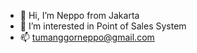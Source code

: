 - 👋 Hi, I’m Neppo from Jakarta
- 👀 I’m interested in Point of Sales System
- 📫 tumanggorneppo@gmail.com
<!---
neppo-id/neppo-id is a ✨ special ✨ repository because its `README.md` (this file) appears on your GitHub profile.
You can click the Preview link to take a look at your changes.
--->
